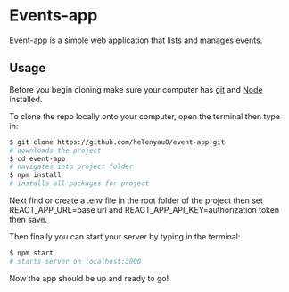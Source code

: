 # Events-app

Event-app is a simple web application that lists and manages events.

## Usage

Before you begin cloning make sure your computer has [git](https://git-scm.com/book/en/v2/Getting-Started-Installing-Git) and [Node](https://docs.npmjs.com/downloading-and-installing-node-js-and-npm#using-a-node-version-manager-to-install-nodejs-and-npm) installed.

To clone the repo locally onto your computer, open the terminal then type in:

```bash
$ git clone https://github.com/helenyau0/event-app.git
# downloads the project
$ cd event-app
# navigates into project folder
$ npm install
# installs all packages for project
```

Next find or create a .env file in the root folder of the project then set REACT_APP_URL=base url and REACT_APP_API_KEY=authorization token then save.

Then finally you can start your server by typing in the terminal:

```bash
$ npm start
# starts server on localhost:3000
```

Now the app should be up and ready to go!
